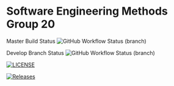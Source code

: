 # Software Engineering Methods Group 20

Master Build Status ![GitHub Workflow Status (branch)](https://img.shields.io/github/actions/workflow/status/sim-macdonald/SEM-Coursework/main.yml?branch=master)

Develop Branch Status ![GitHub Workflow Status (branch)](https://img.shields.io/github/actions/workflow/status/sim-macdonald/SEM-Coursework/main.yml?branch=develop)

[![LICENSE](https://img.shields.io/github/license/sim-macdonald/SEM-Coursework.svg?style=flat-square)](https://github.com/sim-macdonald/SEM-Coursework/blob/master/LICENSE)

[![Releases](https://img.shields.io/github/release/sim-macdonald/SEM-Coursework/all.svg?style=flat-square)](https://github.com/sim-macdonald/SEM-Coursework/releases)
